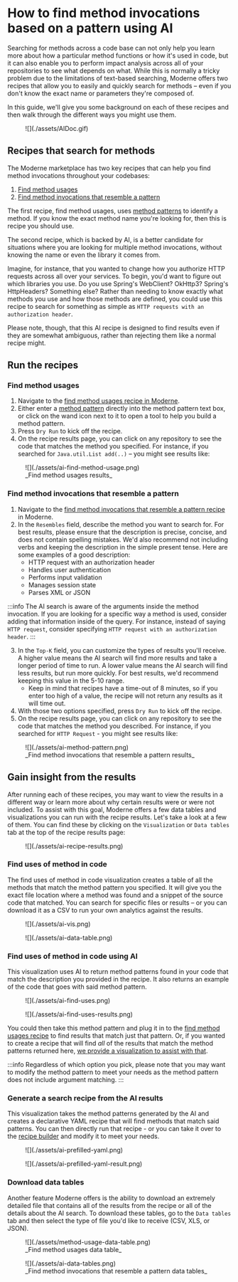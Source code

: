 # How to find method invocations based on a pattern using AI

Searching for methods across a code base can not only help you learn more about how a particular method functions or how it's used in code, but it can also enable you to perform impact analysis across all of your repositories to see what depends on what. While this is normally a tricky problem due to the limitations of text-based searching, Moderne offers two recipes that allow you to easily and quickly search for methods – even if you don't know the exact name or parameters they're composed of.

In this guide, we'll give you some background on each of these recipes and then walk through the different ways you might use them.

<figure>
  ![](./assets/AIDoc.gif)
  <figcaption></figcaption>
</figure>

## Recipes that search for methods

The Moderne marketplace has two key recipes that can help you find method invocations throughout your codebases:

1. [Find method usages](https://app.moderne.io/recipes/org.openrewrite.java.search.FindMethods)
2. [Find method invocations that resemble a pattern](https://app.moderne.io/recipes/io.moderne.ai.research.FindCodeThatResembles)

The first recipe, find method usages, uses [method patterns](https://docs.openrewrite.org/reference/method-patterns) to identify a method. If you know the exact method name you're looking for, then this is recipe you should use.

The second recipe, which is backed by AI, is a better candidate for situations where you are looking for multiple method invocations, without knowing the name or even the library it comes from.

Imagine, for instance, that you wanted to change how you authorize HTTP requests across all over your services. To begin, you'd want to figure out which libraries you use. Do you use Spring's WebClient? OkHttp3? Spring's HttpHeaders? Something else? Rather than needing to know exactly what methods you use and how those methods are defined, you could use this recipe to search for something as simple as `HTTP requests with an authorization header`.

Please note, though, that this AI recipe is designed to find results even if they are somewhat ambiguous, rather than rejecting them like a normal recipe might.

## Run the recipes

### Find method usages

1. Navigate to the [find method usages recipe in Moderne](https://app.moderne.io/recipes/org.openrewrite.java.search.FindMethods).
2. Either enter a [method pattern](https://docs.openrewrite.org/reference/method-patterns) directly into the method pattern text box, or click on the wand icon next to it to open a tool to help you build a method pattern.
3. Press `Dry Run` to kick off the recipe.
4. On the recipe results page, you can click on any repository to see the code that matches the method you specified. For instance, if you searched for `Java.util.List add(..)` – you might see results like:

<figure>
  ![](./assets/ai-find-method-usage.png)
  <figcaption>_Find method usages results_</figcaption>
</figure>

### Find method invocations that resemble a pattern

1. Navigate to the [find method invocations that resemble a pattern recipe](https://app.moderne.io/recipes/io.moderne.ai.research.FindCodeThatResembles) in Moderne.
2. In the `Resembles` field, describe the method you want to search for. For best results, please ensure that the description is precise, concise, and does not contain spelling mistakes. We'd also recommend not including verbs and keeping the description in the simple present tense. Here are some examples of a good description:
   * HTTP request with an authorization header
   * Handles user authentication
   * Performs input validation
   * Manages session state
   * Parses XML or JSON

:::info
The AI search is aware of the arguments inside the method invocation. If you are looking for a specific way a method is used, consider adding that information inside of the query. For instance, instead of saying `HTTP request`, consider specifying `HTTP request with an authorization header`.
:::

3. In the `Top-K` field, you can customize the types of results you'll receive. A higher value means the AI search will find more results and take a longer period of time to run. A lower value means the AI search will find less results, but run more quickly. For best results, we'd recommend keeping this value in the 5-10 range.
   * Keep in mind that recipes have a time-out of 8 minutes, so if you enter too high of a value, the recipe will not return any results as it will time out.
4. With those two options specified, press `Dry Run` to kick off the recipe.
5. On the recipe results page, you can click on any repository to see the code that matches the method you described. For instance, if you searched for `HTTP Request` - you might see results like:

<figure>
   ![](./assets/ai-method-pattern.png)
   <figcaption>_Find method invocations that resemble a pattern results_</figcaption>
</figure>

## Gain insight from the results

After running each of these recipes, you may want to view the results in a different way or learn more about why certain results were or were not included. To assist with this goal, Moderne offers a few data tables and visualizations you can run with the recipe results. Let's take a look at a few of them. You can find these by clicking on the `Visualization` or `Data tables` tab at the top of the recipe results page:

<figure>
  ![](./assets/ai-recipe-results.png)
  <figcaption></figcaption>
</figure>

### Find uses of method in code

The find uses of method in code visualization creates a table of all the methods that match the method pattern you specified. It will give you the exact file location where a method was found and a snippet of the source code that matched. You can search for specific files or results – or you can download it as a CSV to run your own analytics against the results.

<figure>
  ![](./assets/ai-vis.png)
  <figcaption></figcaption>
</figure>

<figure>
  ![](./assets/ai-data-table.png)
  <figcaption></figcaption>
</figure>

### Find uses of method in code using AI

This visualization uses AI to return method patterns found in your code that match the description you provided in the recipe. It also returns an example of the code that goes with said method pattern.

<figure>
  ![](./assets/ai-find-uses.png)
  <figcaption></figcaption>
</figure>

<figure>
  ![](./assets/ai-find-uses-results.png)
  <figcaption></figcaption>
</figure>

You could then take this method pattern and plug it in to the [find method usages recipe](https://app.moderne.io/recipes/org.openrewrite.java.search.FindMethods) to find results that match just that pattern. Or, if you wanted to create a recipe that will find _all_ of the results that match the method patterns returned here, [we provide a visualization to assist with that](#generate-a-search-recipe-from-the-ai-results).

:::info
Regardless of which option you pick, please note that you may want to modify the method pattern to meet your needs as the method pattern does not include argument matching.
:::

### Generate a search recipe from the AI results

This visualization takes the method patterns generated by the AI and creates a declarative YAML recipe that will find methods that match said patterns. You can then directly run that recipe - or you can take it over to the [recipe builder](./new-recipe-builder.md) and modify it to meet your needs.

<figure>
  ![](./assets/ai-prefilled-yaml.png)
  <figcaption></figcaption>
</figure>

<figure>
  ![](./assets/ai-prefilled-yaml-result.png)
  <figcaption></figcaption>
</figure>

### Download data tables

Another feature Moderne offers is the ability to download an extremely detailed file that contains all of the results from the recipe or all of the details about the AI search. To download these tables, go to the `Data tables` tab and then select the type of file you'd like to receive (CSV, XLS, or JSON).

<figure>
  ![](./assets/method-usage-data-table.png)
  <figcaption>_Find method usages data table_</figcaption>
</figure>

<figure>
  ![](./assets/ai-data-tables.png)
  <figcaption>_Find method invocations that resemble a pattern data tables_</figcaption>
</figure>
